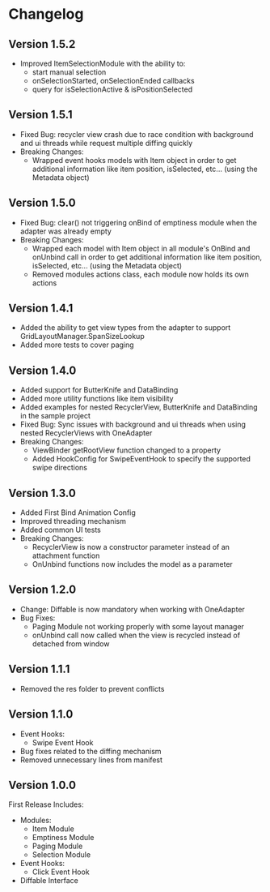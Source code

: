 Changelog
=========

Version 1.5.2
-------------
* Improved ItemSelectionModule with the ability to:
    * start manual selection
    * onSelectionStarted, onSelectionEnded callbacks
    * query for isSelectionActive & isPositionSelected

Version 1.5.1
-------------
* Fixed Bug: recycler view crash due to race condition with background and ui threads while request multiple diffing quickly
* Breaking Changes:
    * Wrapped event hooks models with Item object in order to get additional information like item position, isSelected, etc... (using the Metadata object)


Version 1.5.0
-------------
* Fixed Bug: clear() not triggering onBind of emptiness module when the adapter was already empty
* Breaking Changes: 
    * Wrapped each model with Item object in all module's OnBind and onUnbind call in order to get additional information like item position, isSelected, etc... (using the Metadata object) 
    * Removed modules actions class, each module now holds its own actions


Version 1.4.1
-------------
* Added the ability to get view types from the adapter to support GridLayoutManager.SpanSizeLookup 
* Added more tests to cover paging


Version 1.4.0
-------------
* Added support for ButterKnife and DataBinding
* Added more utility functions like item visibility
* Added examples for nested RecyclerView, ButterKnife and DataBinding in the sample project
* Fixed Bug: Sync issues with background and ui threads when using nested RecyclerViews with OneAdapter
* Breaking Changes: 
    * ViewBinder getRootView function changed to a property
    * Added HookConfig for SwipeEventHook to specify the supported swipe directions


Version 1.3.0
-------------
* Added First Bind Animation Config
* Improved threading mechanism
* Added common UI tests
* Breaking Changes: 
    * RecyclerView is now a constructor parameter instead of an attachment function
    * OnUnbind functions now includes the model as a parameter


Version 1.2.0
-------------
* Change: Diffable is now mandatory when working with OneAdapter
* Bug Fixes:
    * Paging Module not working properly with some layout manager
    * onUnbind call now called when the view is recycled instead of detached from window


Version 1.1.1
-------------
* Removed the res folder to prevent conflicts


Version 1.1.0
-------------
* Event Hooks:
	* Swipe Event Hook
* Bug fixes related to the diffing mechanism
* Removed unnecessary lines from manifest


Version 1.0.0
-------------
First Release Includes:
* Modules:
	* Item Module
	* Emptiness Module
	* Paging Module
	* Selection Module
* Event Hooks:
	* Click Event Hook
* Diffable Interface

